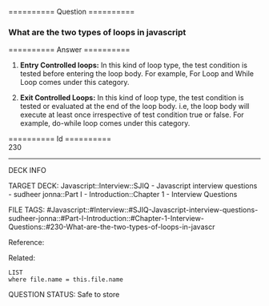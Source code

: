 ========== Question ==========  

### What are the two types of loops in javascript  

========== Answer ==========  

1. **Entry Controlled loops:** In this kind of loop type, the test condition is
    tested before entering the loop body. For example, For Loop and While Loop
    comes under this category.

2. **Exit Controlled Loops:** In this kind of loop type, the test condition is
    tested or evaluated at the end of the loop body. i.e, the loop body will
    execute at least once irrespective of test condition true or false. For
    example, do-while loop comes under this category.

========== Id ==========  
230

---

DECK INFO

TARGET DECK: Javascript::Interview::SJIQ - Javascript interview questions - sudheer jonna::Part I - Introduction::Chapter 1 - Interview Questions

FILE TAGS: #Javascript::#Interview::#SJIQ-Javascript-interview-questions-sudheer-jonna::#Part-I-Introduction::#Chapter-1-Interview-Questions::#230-What-are-the-two-types-of-loops-in-javascr

Reference:

Related:

```dataview
LIST
where file.name = this.file.name
```

QUESTION STATUS: Safe to store
